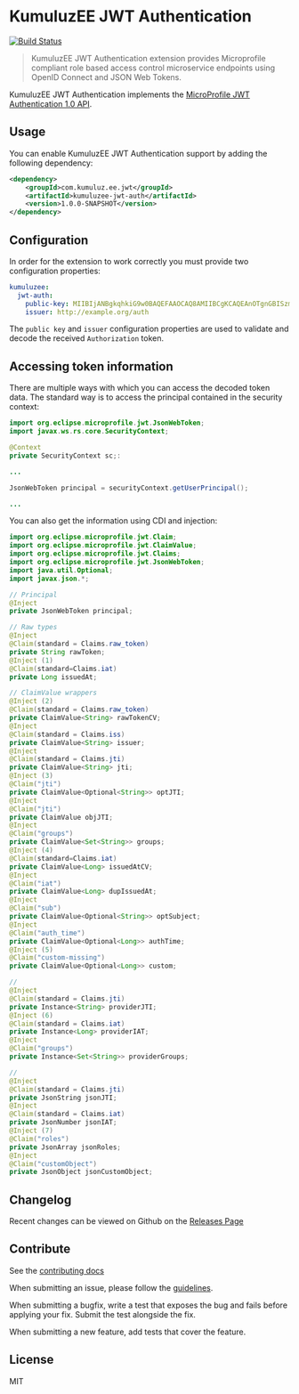 # KumuluzEE JWT Authentication
[![Build Status](https://img.shields.io/travis/kumuluz/kumuluzee-metrics/master.svg?style=flat)](https://travis-ci.org/kumuluz/kumuluzee-jwt-auth)

> KumuluzEE JWT Authentication extension provides Microprofile compliant role based access control microservice endpoints using OpenID Connect and JSON Web Tokens.

KumuluzEE JWT Authentication implements the [MicroProfile JWT Authentication 1.0 API](https://microprofile.io/project/eclipse/microprofile-jwt-auth).

## Usage

You can enable KumuluzEE JWT Authentication support by adding the following dependency:

```xml
<dependency>
    <groupId>com.kumuluz.ee.jwt</groupId>
    <artifactId>kumuluzee-jwt-auth</artifactId>
    <version>1.0.0-SNAPSHOT</version>
</dependency>
```

## Configuration

In order for the extension to work correctly you must provide two configuration properties:

```yaml
kumuluzee:
  jwt-auth:
    public-key: MIIBIjANBgkqhkiG9w0BAQEFAAOCAQ8AMIIBCgKCAQEAnOTgnGBISzm3pKuG8QXMVm6eEuTZx8Wqc8D9gy7vArzyE5QC/bVJNFwlz...
    issuer: http://example.org/auth
``` 

The `public key` and `issuer` configuration properties are used to validate and decode the received `Authorization` 
token.

##  Accessing token information

There are multiple ways with which you can access the decoded token data. The standard way is to access the principal 
contained in the security context:

```java
import org.eclipse.microprofile.jwt.JsonWebToken;
import javax.ws.rs.core.SecurityContext;

@Context
private SecurityContext sc;:

...

JsonWebToken principal = securityContext.getUserPrincipal();

...
```  

You can also get the information using CDI and injection:

```java
import org.eclipse.microprofile.jwt.Claim;
import org.eclipse.microprofile.jwt.ClaimValue;
import org.eclipse.microprofile.jwt.Claims;
import org.eclipse.microprofile.jwt.JsonWebToken;
import java.util.Optional;
import javax.json.*;

// Principal
@Inject
private JsonWebToken principal;

// Raw types
@Inject
@Claim(standard = Claims.raw_token)
private String rawToken;
@Inject (1)
@Claim(standard=Claims.iat)
private Long issuedAt;

// ClaimValue wrappers
@Inject (2)
@Claim(standard = Claims.raw_token)
private ClaimValue<String> rawTokenCV;
@Inject
@Claim(standard = Claims.iss)
private ClaimValue<String> issuer;
@Inject
@Claim(standard = Claims.jti)
private ClaimValue<String> jti;
@Inject (3)
@Claim("jti")
private ClaimValue<Optional<String>> optJTI;
@Inject
@Claim("jti")
private ClaimValue objJTI;
@Inject
@Claim("groups")
private ClaimValue<Set<String>> groups;
@Inject (4)
@Claim(standard=Claims.iat)
private ClaimValue<Long> issuedAtCV;
@Inject
@Claim("iat")
private ClaimValue<Long> dupIssuedAt;
@Inject
@Claim("sub")
private ClaimValue<Optional<String>> optSubject;
@Inject
@Claim("auth_time")
private ClaimValue<Optional<Long>> authTime;
@Inject (5)
@Claim("custom-missing")
private ClaimValue<Optional<Long>> custom;

//
@Inject
@Claim(standard = Claims.jti)
private Instance<String> providerJTI;
@Inject (6)
@Claim(standard = Claims.iat)
private Instance<Long> providerIAT;
@Inject
@Claim("groups")
private Instance<Set<String>> providerGroups;

//
@Inject
@Claim(standard = Claims.jti)
private JsonString jsonJTI;
@Inject
@Claim(standard = Claims.iat)
private JsonNumber jsonIAT;
@Inject (7)
@Claim("roles")
private JsonArray jsonRoles;
@Inject
@Claim("customObject")
private JsonObject jsonCustomObject;
```

## Changelog

Recent changes can be viewed on Github on the [Releases Page](https://github.com/kumuluz/kumuluzee-jwt-auth/releases)

## Contribute

See the [contributing docs](https://github.com/kumuluz/kumuluzee-jwt-auth/blob/master/CONTRIBUTING.md)

When submitting an issue, please follow the 
[guidelines](https://github.com/kumuluz/kumuluzee-jwt-auth/blob/master/CONTRIBUTING.md#bugs).

When submitting a bugfix, write a test that exposes the bug and fails before applying your fix. Submit the test 
alongside the fix.

When submitting a new feature, add tests that cover the feature.

## License

MIT
